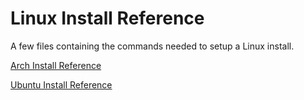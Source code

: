 # Linux Install Reference

A few files containing the commands needed to setup a Linux install.

[Arch Install Reference](arch-install.md)

[Ubuntu Install Reference](ubuntu-install.md)
